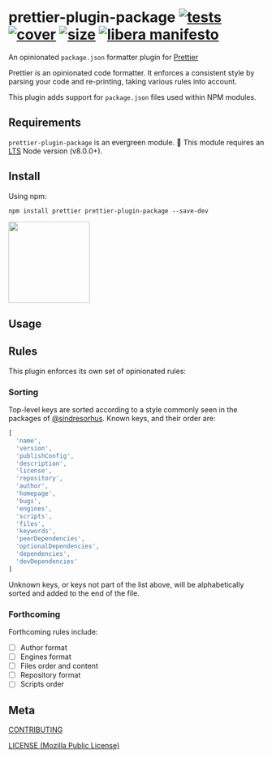 [tests]: 	https://img.shields.io/circleci/project/github/shellscape/prettier-plugin-package.svg
[tests-url]: https://circleci.com/gh/shellscape/prettier-plugin-package

[cover]: https://codecov.io/gh/shellscape/prettier-plugin-package/branch/master/graph/badge.svg
[cover-url]: https://codecov.io/gh/shellscape/prettier-plugin-package

[size]: https://packagephobia.now.sh/badge?p=prettier-plugin-package
[size-url]: https://packagephobia.now.sh/result?p=prettier-plugin-package

# prettier-plugin-package [![tests][tests]][tests-url] [![cover][cover]][cover-url] [![size][size]][size-url] [![libera manifesto](https://img.shields.io/badge/libera-manifesto-lightgrey.svg)](https://liberamanifesto.com)


An opinionated `package.json` formatter plugin for [Prettier](https://prettier.io)

Prettier is an opinionated code formatter. It enforces a consistent style by parsing your code and re-printing, taking various rules into account.

This plugin adds support for `package.json` files used within NPM modules.

## Requirements

`prettier-plugin-package` is an evergreen module. 🌲 This module requires an [LTS](https://github.com/nodejs/Release) Node version (v8.0.0+).

## Install

Using npm:

```console
npm install prettier prettier-plugin-package --save-dev
```

<a href="https://www.patreon.com/shellscape">
  <img src="https://c5.patreon.com/external/logo/become_a_patron_button@2x.png" width="160">
</a>

## Usage

## Rules

This plugin enforces its own set of opinionated rules:

### Sorting

Top-level keys are sorted according to a style commonly seen in the packages of [@sindresorhus](https://github.com/sindresorhus). Known keys, and their order are:

```js
[
  'name',
  'version',
  'publishConfig',
  'description',
  'license',
  'repository',
  'author',
  'homepage',
  'bugs',
  'engines',
  'scripts',
  'files',
  'keywords',
  'peerDependencies',
  'optionalDependencies',
  'dependencies',
  'devDependencies'
]
```

Unknown keys, or keys not part of the list above, will be alphabetically sorted and added to the end of the file.

### Forthcoming

Forthcoming rules include:

- [ ] Author format
- [ ] Engines format
- [ ] Files order and content
- [ ] Repository format
- [ ] Scripts order

## Meta

[CONTRIBUTING](./.github/CONTRIBUTING.md)

[LICENSE (Mozilla Public License)](./LICENSE)
